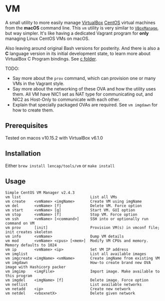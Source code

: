 # VM
A small utility to more easily manage [VirtualBox](https://www.virtualbox.org/) [CentOS](https://www.centos.org/) virtual machines from the __macOS__ command line. This `vm` utility is very similar to [`VBoxManage`](https://www.virtualbox.org/manual/ch08.html), but way simpler. It's like having a dedicated Vagrant program for __only__ managing Linux CentOS VMs on macOS.

Also leaving around original Bash versions for posterity. And there is also a __C__ language version in its initial development state, to learn more about VirtualBox C Program bindings. See [c folder](https://github.com/lencap/vm/tree/master/c).

TODO:
* Say more about the `prov` command, which can provision one or many VMs in the Vagrant style.
* Say more about the networking of these OVA and how the utility uses them. All VM have NIC1 set as NAT type for communicating out, and NIC2 as Host-Only to communicate with each other.
* Explain that specially packaged OVAs are required. See `vm imgdawn` for how to create them.

## Prerequisites
Tested on macos v10.15.2 with VirtualBox v6.1.0

## Installation
Either `brew install lencap/tools/vm` or `make install`

## Usage
```
Simple CentOS VM Manager v2.4.3
vm list                               List all VMs
vm create    <vmName> <imgName>       Create VM using imgName
vm del       <vmName> [f]             Delete VM. Force option
vm start     <vmName> [g]             Start VM. GUI option
vm stop      <vmName> [f]             Stop VM. Force option
vm ssh       <vmName> [<command>]     SSH into or optionally run command on VM
vm prov      [init]                   Provision VM(s) in vmconf file; init creates skeleton
vm info      <vmName>                 Dump VM details
vm mod       <vmName> <cpus> [<mem>]  Modify VM CPUs and memory. Memory defaults to 1024
vm ip        <vmName> <ip>            Set VM IP address
vm imglist                            List all available images
vm imgcreate <imgName> <vmName>       Create imgName from existing VM
vm imgdawn                            How-to create brand new OVA image with Hashicorp packer
vm imgimp    <imgFile>                Import image. Make available to this program
vm imgdel    <imgName> [f]            Delete image. Force option
vm netlist                            List available networks
vm netadd    <ip>                     Create new network
vm netdel    <vboxnetX>               Delete given network
```
